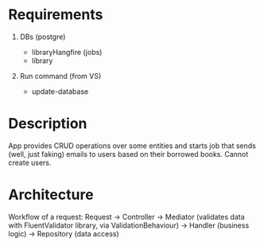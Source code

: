 ﻿# Requirements
1. DBs (postgre)
	- libraryHangfire (jobs)
	- library

2. Run command (from VS)
	- update-database 

# Description
App provides CRUD operations over some entities and starts job that sends (well, just faking) emails to users based on their borrowed books. Cannot create users.

# Architecture
Workflow of a request:
Request -> 
Controller -> 
Mediator (validates data with FluentValidator library, via ValidationBehaviour) -> 
Handler (business logic) -> 
Repository (data access)


